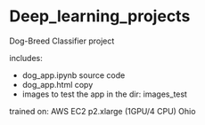 # Deep_learning_projects
Dog-Breed Classifier project      

includes:
- dog_app.ipynb source code
- dog_app.html copy
- images to test the app in the dir: images_test 

trained on:
AWS EC2 p2.xlarge (1GPU/4 CPU) Ohio
